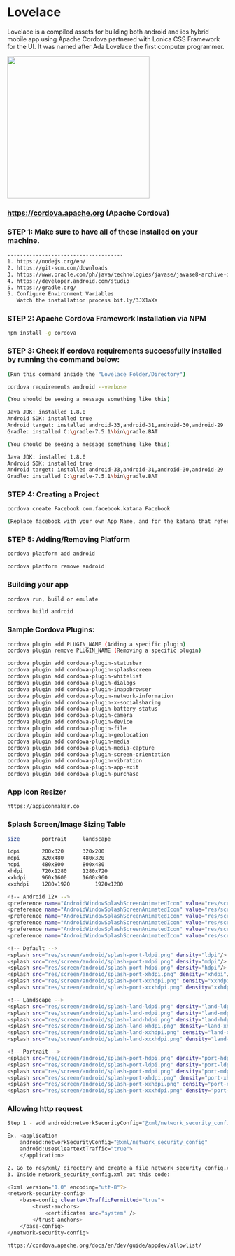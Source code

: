 # Lovelace
Lovelace is a compiled assets for building both android and ios hybrid mobile app using Apache Cordova partnered with Lonica CSS Framework for the UI. It was named after Ada Lovelace the first computer programmer.

<img src="https://firebasestorage.googleapis.com/v0/b/lonica.appspot.com/o/img%2Fada-lovelace.jpg?alt=media&token=7232e9ed-4557-41b9-9ba6-ab954dc66893" style="max-width:100%;" width="325">

### https://cordova.apache.org (Apache Cordova)

### STEP 1: Make sure to have all of these installed on your machine.

```sh
-------------------------------------
1. https://nodejs.org/en/
2. https://git-scm.com/downloads
3. https://www.oracle.com/ph/java/technologies/javase/javase8-archive-downloads.html
4. https://developer.android.com/studio
5. https://gradle.org/
5. Configure Environment Variables
   Watch the installation process bit.ly/3JX1aXa
```

### STEP 2: Apache Cordova Framework Installation via NPM

```sh
npm install -g cordova
```

### STEP 3: Check if cordova requirements successfully installed by running the command below:

```sh
(Run this command inside the "Lovelace Folder/Directory")

cordova requirements android --verbose 

(You should be seeing a message something like this)

Java JDK: installed 1.8.0
Android SDK: installed true
Android target: installed android-33,android-31,android-30,android-29
Gradle: installed C:\gradle-7.5.1\bin\gradle.BAT

(You should be seeing a message something like this)

Java JDK: installed 1.8.0
Android SDK: installed true
Android target: installed android-33,android-31,android-30,android-29
Gradle: installed C:\gradle-7.5.1\bin\gradle.BAT
```

### STEP 4: Creating a Project

```sh
cordova create Facebook com.facebook.katana Facebook 

(Replace facebook with your own App Name, and for the katana that refers to your own system-level codename, put your own code/company name.)
```

### STEP 5: Adding/Removing Platform

```sh
cordova platform add android

cordova platform remove android
```

### Building your app

```sh
cordova run, build or emulate

cordova build android
```

### Sample Cordova Plugins:

```sh
cordova plugin add PLUGIN_NAME (Adding a specific plugin)
cordova plugin remove PLUGIN_NAME (Removing a specific plugin)

cordova plugin add cordova-plugin-statusbar
cordova plugin add cordova-plugin-splashscreen
cordova plugin add cordova-plugin-whitelist
cordova plugin add cordova-plugin-dialogs
cordova plugin add cordova-plugin-inappbrowser
cordova plugin add cordova-plugin-network-information
cordova plugin add cordova-plugin-x-socialsharing
cordova plugin add cordova-plugin-battery-status
cordova plugin add cordova-plugin-camera
cordova plugin add cordova-plugin-device
cordova plugin add cordova-plugin-file
cordova plugin add cordova-plugin-geolocation
cordova plugin add cordova-plugin-media
cordova plugin add cordova-plugin-media-capture
cordova plugin add cordova-plugin-screen-orientation
cordova plugin add cordova-plugin-vibration
cordova plugin add cordova-plugin-app-exit
cordova plugin add cordova-plugin-purchase
```

### App Icon Resizer

```sh
https://appiconmaker.co
```

### Splash Screen/Image Sizing Table

```sh
size	   portrait	    landscape

ldpi	   200x320	    320x200
mdpi	   320x480	    480x320
hdpi	   480x800	    800x480
xhdpi	   720x1280	    1280x720
xxhdpi	   960x1600	    1600x960
xxxhdpi	   1280x1920	    1920x1280

<!-- Android 12+ -->
<preference name="AndroidWindowSplashScreenAnimatedIcon" value="res/screen/android/splash-port-ldpi.png" density="ldpi"/>
<preference name="AndroidWindowSplashScreenAnimatedIcon" value="res/screen/android/splash-port-mdpi.png" density="mdpi"/>
<preference name="AndroidWindowSplashScreenAnimatedIcon" value="res/screen/android/splash-port-hdpi.png" density="hdpi"/>
<preference name="AndroidWindowSplashScreenAnimatedIcon" value="res/screen/android/splash-port-xhdpi.png" density="xhdpi"/>
<preference name="AndroidWindowSplashScreenAnimatedIcon" value="res/screen/android/splash-port-xxhdpi.png" density="xxhdpi"/>
<preference name="AndroidWindowSplashScreenAnimatedIcon" value="res/screen/android/splash-port-xxxhdpi.png" density="xxhdpi"/>

<!-- Default -->
<splash src="res/screen/android/splash-port-ldpi.png" density="ldpi"/>
<splash src="res/screen/android/splash-port-mdpi.png" density="mdpi"/>
<splash src="res/screen/android/splash-port-hdpi.png" density="hdpi"/>
<splash src="res/screen/android/splash-port-xhdpi.png" density="xhdpi"/>
<splash src="res/screen/android/splash-port-xxhdpi.png" density="xxhdpi"/>
<splash src="res/screen/android/splash-port-xxxhdpi.png" density="xxhdpi"/>

<!-- Landscape -->
<splash src="res/screen/android/splash-land-ldpi.png" density="land-ldpi" />
<splash src="res/screen/android/splash-land-mdpi.png" density="land-mdpi" />
<splash src="res/screen/android/splash-land-hdpi.png" density="land-hdpi" />
<splash src="res/screen/android/splash-land-xhdpi.png" density="land-xhdpi" />
<splash src="res/screen/android/splash-land-xxhdpi.png" density="land-xxhdpi" />
<splash src="res/screen/android/splash-land-xxxhdpi.png" density="land-xxxhdpi" />

<!-- Portrait -->
<splash src="res/screen/android/splash-port-hdpi.png" density="port-hdpi" />
<splash src="res/screen/android/splash-port-ldpi.png" density="port-ldpi" />
<splash src="res/screen/android/splash-port-mdpi.png" density="port-mdpi" />
<splash src="res/screen/android/splash-port-xhdpi.png" density="port-xhdpi" />
<splash src="res/screen/android/splash-port-xxhdpi.png" density="port-xxhdpi" />
<splash src="res/screen/android/splash-port-xxxhdpi.png" density="port-xxxhdpi" />
```

### Allowing http request

```sh
Step 1 - add android:networkSecurityConfig="@xml/network_security_config" & android:usesCleartextTraffic="true" inside AndroidManifest.xml file.

Ex. <application 
	android:networkSecurityConfig="@xml/network_security_config" 
	android:usesCleartextTraffic="true">
    </application>

2. Go to res/xml/ directory and create a file network_security_config.xml 
3. Inside network_security_config.xml put this code:

<?xml version="1.0" encoding="utf-8"?>
<network-security-config>
    <base-config cleartextTrafficPermitted="true">
        <trust-anchors>
            <certificates src="system" />
        </trust-anchors>
    </base-config>
</network-security-config>

https://cordova.apache.org/docs/en/dev/guide/appdev/allowlist/
```
